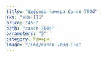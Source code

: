 ```yaml
---
title: "Цифрова камера Canon 700d"
sku: "sku-111"
price: "455"
path: "canon-700d"
parameters: "5"
category: Камери
image: "/img/canon-700d.jpg"
---
```

